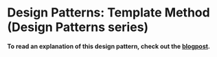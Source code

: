# Design Patterns: Template Method (Design Patterns series)

**To read an explanation of this design pattern, check out the [blogpost](https://www.carloscaballero.io/design-patterns-template-method/).**